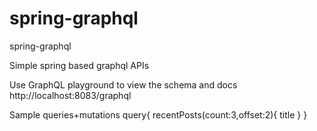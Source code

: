 # spring-graphql
spring-graphql

Simple spring based graphql APIs

Use GraphQL playground to view the schema and docs
http://localhost:8083/graphql

Sample queries+mutations
query{
  recentPosts(count:3,offset:2){
    title
  }
}

